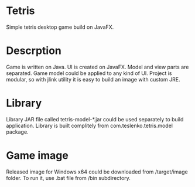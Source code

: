 # Tetris
Simple tetris desktop game build on JavaFX.

# Descrption
Game is written on Java. UI is created on JavaFX.
Model and view parts are separated. Game model could be applied to any kind of UI.
Project is modular, so with jlink utility it is easy to build an image with
custom JRE. 

# Library
Library JAR file called tetris-model-*.jar could be used separately to build application. Library
is built complitely from com.teslenko.tetris.model package.

# Game image
Released image for Windows x64 could be downloaded from /target/image folder. To run it, use .bat file from /bin subdirectory.
